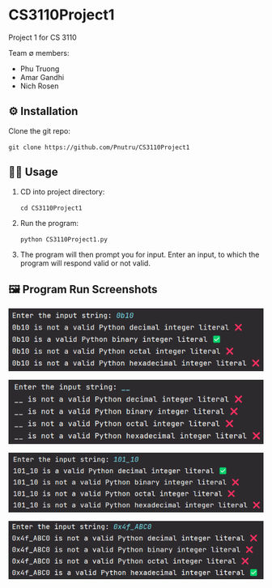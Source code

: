 # CS3110Project1
Project 1 for CS 3110

Team ∅ members:
- Phu Truong
- Amar Gandhi
- Nich Rosen

## ⚙️ Installation

Clone the git repo:

`git clone https://github.com/Pnutru/CS3110Project1`


## 🧑‍💻 Usage

1. CD into project directory:

    `cd CS3110Project1`

1. Run the program:

    `python CS3110Project1.py`

1. The program will then prompt you for input. Enter an input, to which the program will respond valid or not valid.


## 🖼️ Program Run Screenshots
![screenshot_1.png](screenshot_1.png)

![screenshot_2.png](screenshot_2.png)

![screenshot_3.png](screenshot_3.png)

![screenshot_4.png](screenshot_4.png)
